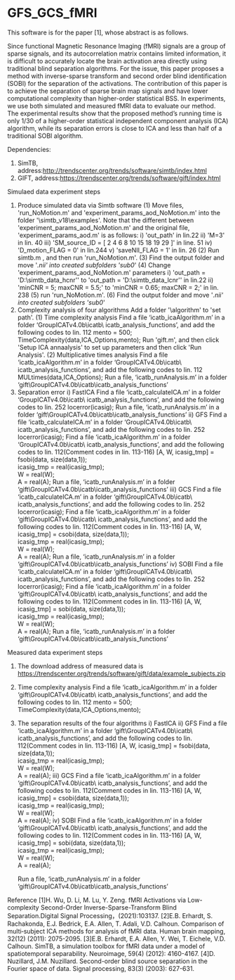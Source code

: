 # GFS_GCS_fMRI
This software is for the paper [1], whose abstract is as follows. 

Since functional Magnetic Resonance Imaging (fMRI) signals are a group of sparse signals, and its autocorrelation matrix contains limited information, it is difficult to accurately locate the brain activation area directly using traditional blind separation algorithms. For the issue, this paper proposes a method with inverse-sparse transform and second order blind identification (SOBI) for the separation of the activations. The contribution of this paper is to achieve the separation of sparse brain map signals and have lower computational complexity than higher-order statistical BSS. In experiments, we use both simulated and measured fMRI data to evaluate our method. The experimental results show that the proposed method’s running time is only 1/30 of a higher-order statistical independent component analysis (ICA) algorithm, while its separation errors is close to ICA and less than half of a traditional SOBI algorithm.

Dependencies:
1. SimTB, address:http://trendscenter.org/trends/software/simtb/index.html
2. GIFT, address:https://trendscenter.org/trends/software/gift/index.html

Simulaed data experiment steps
1. Produce simulated data via Simtb software
  (1) Move files, 'run_NoMotion.m' and 'experiment_params_aod_NoMotion.m' into the folder '\simtb_v18\examples'. 
  Note that the different between 'experiment_params_aod_NoMotion.m' and the original file, 'experiment_params_aod.m' is as follows:
    i) 'out_path' in lin.22
    ii) 'M=3' in lin. 40
    iii) 'SM_source_ID = [  2  4  6  8  10  15  18  19  29 ]' in line. 51
    iv) 'D_motion_FLAG = 0' in lin.244
    v) 'saveNII_FLAG = 1' in lin. 26
  (2) Run simtb.m , and then run 'run_NoMotion.m'.
  (3) Find the output folder and move '*.nii' into created subfolders 'sub0*'
  (4) Change 'experiment_params_aod_NoMotion.m' parameters
    i) 'out_path = 'D:\simtb_data_hcnr'' to 'out_path = 'D:\simtb_data_lcnr'' in lin.22
    ii) 'minCNR = 5;  maxCNR = 5.5;' to 'minCNR = 0.65;  maxCNR = 2;' in lin. 238
  (5) run 'run_NoMotion.m'.
  (6) Find the output folder and move '*.nii' into created subfolders 'sub0*'
2. Complexity analysis of four algorithms
  Add a folder '\algorithm' to 'set path'.
  (1) Time complexity analysis
  Find a file ‘icatb_icaAlgorithm.m’ in a folder ‘GroupICATv4.0b\icatb\ icatb_analysis_functions’, and add the following codes to lin. 112 
    mento = 500;
    TimeComplexity(data,ICA_Options,mento);
    Run 'gift.m', and then click 'Setup ICA annaalysis' to set up parameters and then click 'Run Analysis'.
  (2) Multiplicative times analysis
    Find a file ‘icatb_icaAlgorithm.m’ in a folder ‘GroupICATv4.0b\icatb\ icatb_analysis_functions’, and add the following codes to lin. 112
    MULtimes(data,ICA_Options);
    Run a file, ‘icatb_runAnalysis.m’ in a folder ‘gift\GroupICATv4.0b\icatb\icatb_analysis_functions’
  3. Separation error
    i) FastICA
      Find a file ‘icatb_calculateICA.m’ in a folder ‘GroupICATv4.0b\icatb\ icatb_analysis_functions’, and add the following codes to lin. 252
      locerror(icasig);
      Run a file, ‘icatb_runAnalysis.m’ in a folder ‘gift\GroupICATv4.0b\icatb\icatb_analysis_functions’
    ii) GFS
      Find a file ‘icatb_calculateICA.m’ in a folder ‘GroupICATv4.0b\icatb\ icatb_analysis_functions’, and add the following codes to lin. 252
      locerror(icasig);
      Find a file ‘icatb_icaAlgorithm.m’ in a folder ‘GroupICATv4.0b\icatb\ icatb_analysis_functions’, and add the following codes to lin. 112(Comment codes in lin. 113-116)
      [A, W, icasig_tmp] = fsobi(data, size(data,1));   
      icasig_tmp = real(icasig_tmp);            
      W = real(W);            
      A = real(A);
      Run a file, ‘icatb_runAnalysis.m’ in a folder ‘gift\GroupICATv4.0b\icatb\icatb_analysis_functions’
    iii) GCS
      Find a file ‘icatb_calculateICA.m’ in a folder ‘gift\GroupICATv4.0b\icatb\ icatb_analysis_functions’, and add the following codes to lin. 252
      locerror(icasig);
      Find a file ‘icatb_icaAlgorithm.m’ in a folder ‘gift\GroupICATv4.0b\icatb\ icatb_analysis_functions’, and add the following codes to lin. 112(Comment codes in lin. 113-116)
      [A, W, icasig_tmp] = csobi(data, size(data,1));   
      icasig_tmp = real(icasig_tmp);            
      W = real(W);            
      A = real(A);
      Run a file, ‘icatb_runAnalysis.m’ in a folder ‘gift\GroupICATv4.0b\icatb\icatb_analysis_functions’
    iv) SOBI
      Find a file ‘icatb_calculateICA.m’ in a folder ‘gift\GroupICATv4.0b\icatb\ icatb_analysis_functions’, and add the following codes to lin. 252
      locerror(icasig);
      Find a file ‘icatb_icaAlgorithm.m’ in a folder ‘gift\GroupICATv4.0b\icatb\ icatb_analysis_functions’, and add the following codes to lin. 112(Comment codes in lin. 113-116)
      [A, W, icasig_tmp] = sobi(data, size(data,1));   
      icasig_tmp = real(icasig_tmp);            
      W = real(W);            
      A = real(A);
      Run a file, ‘icatb_runAnalysis.m’ in a folder ‘gift\GroupICATv4.0b\icatb\icatb_analysis_functions’
  
Measured data experiment steps
1. The download address of measured data is https://trendscenter.org/trends/software/gift/data/example_subjects.zip
2. Time complexity analysis
  Find a file ‘icatb_icaAlgorithm.m’ in a folder ‘gift\GroupICATv4.0b\icatb\ icatb_analysis_functions’, and add the following codes to lin. 112 
    mento = 500;
    TimeComplexity(data,ICA_Options,mento);
3. The separation results of the four algorithms
  i) FastICA
  ii) GFS
    Find a file ‘icatb_icaAlgorithm.m’ in a folder ‘gift\GroupICATv4.0b\icatb\ icatb_analysis_functions’, and add the following codes to lin. 112(Comment codes in lin. 113-116)
    [A, W, icasig_tmp] = fsobi(data, size(data,1));   
    icasig_tmp = real(icasig_tmp);            
    W = real(W);            
    A = real(A);
  iii) GCS
    Find a file ‘icatb_icaAlgorithm.m’ in a folder ‘gift\GroupICATv4.0b\icatb\ icatb_analysis_functions’, and add the following codes to lin. 112(Comment codes in lin. 113-116)
    [A, W, icasig_tmp] = csobi(data, size(data,1));   
    icasig_tmp = real(icasig_tmp);            
    W = real(W);            
    A = real(A);
  iv) SOBI
    Find a file ‘icatb_icaAlgorithm.m’ in a folder ‘gift\GroupICATv4.0b\icatb\ icatb_analysis_functions’, and add the following codes to lin. 112(Comment codes in lin. 113-116)
    [A, W, icasig_tmp] = sobi(data, size(data,1));   
    icasig_tmp = real(icasig_tmp);            
    W = real(W);            
    A = real(A);
    
    Run a file, ‘icatb_runAnalysis.m’ in a folder ‘gift\GroupICATv4.0b\icatb\icatb_analysis_functions’
    

Reference
[1]H. Wu, D. Li, M. Lu, Y. Zeng. fMRI Activations via Low-complexity Second-Order Inverse-Sparse-Transform Blind Separation.Digital Signal Processing，(2021):103137.
[2]E.B. Erhardt, S. Rachakonda, E.J. Bedrick, E.A. Allen, T. Adali, V.D. Calhoun. Comparison of multi‐subject ICA methods for analysis of fMRI data. Human brain mapping, 32(12) (2011): 2075-2095.
[3]E.B. Erhardt, E.A. Allen, Y. Wei, T. Eichele, V.D. Calhoun. SimTB, a simulation toolbox for fMRI data under a model of spatiotemporal separability. Neuroimage, 59(4) (2012): 4160-4167.
[4]D. Nuzillard, J.M. Nuzillard. Second-order blind source separation in the Fourier space of data. Signal processing, 83(3) (2003): 627-631.
